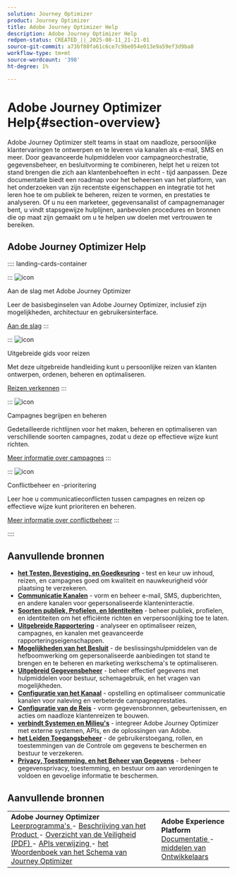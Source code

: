 ```yaml
---
solution: Journey Optimizer
product: Journey Optimizer
title: Adobe Journey Optimizer Help
description: Adobe Journey Optimizer Help
redpen-status: CREATED_||_2025-08-11_21-21-01
source-git-commit: a73bf80fa61c6ce7c9be054e013e9a59ef3d9ba8
workflow-type: tm+mt
source-wordcount: '398'
ht-degree: 1%

---
```



# Adobe Journey Optimizer Help{#section-overview}

Adobe Journey Optimizer stelt teams in staat om naadloze, persoonlijke klantervaringen te ontwerpen en te leveren via kanalen als e-mail, SMS en meer. Door geavanceerde hulpmiddelen voor campagneorchestratie, gegevensbeheer, en besluitvorming te combineren, helpt het u reizen tot stand brengen die zich aan klantenbehoeften in echt - tijd aanpassen. Deze documentatie biedt een roadmap voor het beheersen van het platform, van het onderzoeken van zijn recentste eigenschappen en integratie tot het leren hoe te om publiek te beheren, reizen te vormen, en prestaties te analyseren. Of u nu een marketeer, gegevensanalist of campagnemanager bent, u vindt stapsgewijze hulplijnen, aanbevolen procedures en bronnen die op maat zijn gemaakt om u te helpen uw doelen met vertrouwen te bereiken.

## Adobe Journey Optimizer Help

:::: landing-cards-container

:::
![icon](https://cdn.experienceleague.adobe.com/icons/circle-play.svg?lang=nl-NL)

Aan de slag met Adobe Journey Optimizer

Leer de basisbeginselen van Adobe Journey Optimizer, inclusief zijn mogelijkheden, architectuur en gebruikersinterface.

[Aan de slag](get-started-landing-page.md)
:::

:::
![icon](https://cdn.experienceleague.adobe.com/icons/code-branch.svg?lang=nl-NL)

Uitgebreide gids voor reizen

Met deze uitgebreide handleiding kunt u persoonlijke reizen van klanten ontwerpen, ordenen, beheren en optimaliseren.

[Reizen verkennen](orchestrate-journeys-landing-page.md)
:::

:::
![icon](https://cdn.experienceleague.adobe.com/icons/bullhorn.svg?lang=nl-NL)

Campagnes begrijpen en beheren

Gedetailleerde richtlijnen voor het maken, beheren en optimaliseren van verschillende soorten campagnes, zodat u deze op effectieve wijze kunt richten.

[Meer informatie over campagnes](campaigns-landing-page.md)
:::

:::
![icon](https://cdn.experienceleague.adobe.com/icons/scale-balanced.svg?lang=nl-NL)

Conflictbeheer en -prioritering

Leer hoe u communicatieconflicten tussen campagnes en reizen op effectieve wijze kunt prioriteren en beheren.

[Meer informatie over conflictbeheer](conflict-prioritization-landing-page.md)
:::

::::


## Aanvullende bronnen

- **[het Testen, Bevestiging, en Goedkeuring](test-landing-page.md)** - test en keur uw inhoud, reizen, en campagnes goed om kwaliteit en nauwkeurigheid vóór plaatsing te verzekeren.
- **[Communicatie Kanalen](../using/channels/gs-channels.md)** - vorm en beheer e-mail, SMS, dupberichten, en andere kanalen voor gepersonaliseerde klanteninteractie.
- **[Soorten publiek, Profielen, en Identiteiten](audiences-profiles-identities-landing-page.md)** - beheer publiek, profielen, en identiteiten om het efficiënte richten en verpersoonlijking toe te laten.
- **[Uitgebreide Rapportering](reporting-landing-page.md)** - analyseer en optimaliseer reizen, campagnes, en kanalen met geavanceerde rapporteringseigenschappen.
- **[Mogelijkheden van het Besluit](decisioning-landing-page.md)** - de beslissingshulpmiddelen van de hefboomwerking om gepersonaliseerde aanbiedingen tot stand te brengen en te beheren en marketing werkschema&#39;s te optimaliseren.
- **[Uitgebreid Gegevensbeheer](data-management-landing-page.md)** - beheer effectief gegevens met hulpmiddelen voor bestuur, schemagebruik, en het vragen van mogelijkheden.
- **[Configuratie van het Kanaal](configuration-landing-page.md)** - opstelling en optimaliseer communicatie kanalen voor naleving en verbeterde campagneprestaties.
- **[Configuratie van de Reis](configure-journeys-landing-page.md)** - vorm gegevensbronnen, gebeurtenissen, en acties om naadloze klantenreizen te bouwen.
- **[verbindt Systemen en Milieu&#39;s](connect-systems-landing-page.md)** - integreer Adobe Journey Optimizer met externe systemen, APIs, en de oplossingen van Adobe.
- **[het Leiden Toegangsbeheer](access-control-landing-page.md)** - de gebruikerstoegang, rollen, en toestemmingen van de Controle om gegevens te beschermen en bestuur te verzekeren.
- **[Privacy, Toestemming, en het Beheer van Gegevens](privacy-landing-page.md)** - beheer gegevensprivacy, toestemming, en bestuur om aan verordeningen te voldoen en gevoelige informatie te beschermen.

## Aanvullende bronnen

<table style="table-layout:fixed"><tr style="border: 0;">
<td><strong> Adobe Journey Optimizer </strong><br/>
<a href="https://experienceleague.adobe.com/docs/journey-optimizer-learn/tutorials/overview.html?lang=nl-NL" target="_blank"> Leerprogramma's </a> - <a href="https://helpx.adobe.com/nl/legal/product-descriptions/adobe-journey-optimizer.html" target="_blank"> Beschrijving van het Product </a> - <a href="https://www.adobe.com/content/dam/cc/en/security/pdfs/AJO_SecurityOverview.pdf" target="_blank"> Overzicht van de Veiligheid (PDF) </a> - <a href="https://developer.adobe.com/journey-optimizer-apis/" target="_blank"> APIs verwijzing </a> - <a href="https://experienceleague.adobe.com/tools/ajo-schemas/schema-dictionary.html?lang=nl-NL" target="_blank"> het Woordenboek van het Schema van Journey Optimizer </a>

</td>
<td><strong> Adobe Experience Platform </strong><br/>
<a href="https://experienceleague.adobe.com/docs/experience-platform/landing/home.html?lang=nl-NL" target="_blank"> Documentatie </a> - <a href="https://www.adobe.com/nl/experience-platform/documentation-and-developer-resources.html" target="_blank"> middelen van Ontwikkelaars </a>
</td>
</tr></table>

<!--table style="table-layout:auto"><tr style="border: 0;"><td><img src="using/assets/do-not-localize/newsletter.png"></td><td>
<b>Stay informed and elevate your Adobe Journey Optimizer experience!</b><br/>Sign up for our quarterly newsletter. Gain exclusive access to the latest product updates, captivating stories, real-world use cases, valuable tips, and more – all delivered directly to your inbox every quarter. <a href="https://www.adobe.com/subscription/Adobe_Journey_Optimizer_NL.html">Sign up today!</a></td></tr></table-->
